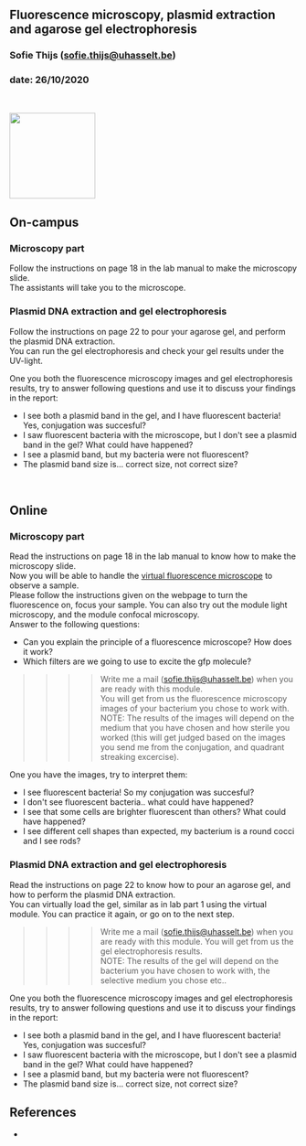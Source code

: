## Fluorescence microscopy, plasmid extraction and agarose gel electrophoresis
### Sofie Thijs (sofie.thijs@uhasselt.be)
### date: 26/10/2020


&nbsp;
&nbsp;


<img src="https://thumbs.gfycat.com/AppropriateConventionalIndigobunting-size_restricted.gif" width="150px">


## On-campus

### Microscopy part
Follow the instructions on page 18 in the lab manual to make the microscopy slide.  
The assistants will take you to the microscope.

### Plasmid DNA extraction and gel electrophoresis
Follow the instructions on page 22 to pour your agarose gel, and perform the plasmid DNA extraction.  
You can run the gel electrophoresis and check your gel results under the UV-light.  

One you both the fluorescence microscopy images and gel electrophoresis results, try to answer following questions and use it to discuss your findings in the report:
- I see both a plasmid band in the gel, and I have fluorescent bacteria! Yes, conjugation was succesful?  
- I saw fluorescent bacteria with the microscope, but I don't see a plasmid band in the gel? What could have happened?
- I see a plasmid band, but my bacteria were not fluorescent?  
- The plasmid band size is... correct size, not correct size?

&nbsp;
&nbsp;

## Online

### Microscopy part
Read the instructions on page 18 in the lab manual to know how to make the microscopy slide.  
Now you will be able to handle the [virtual fluorescence microscope](https://myscope.training/legacy/confocal/virtual/fluorescence.php) to observe a sample.  
Please follow the instructions given on the webpage to turn the fluorescence on, focus your sample.  You can also try out the module light microscopy, and the module confocal microscopy.  
Answer to the following questions:  
- Can you explain the principle of a fluorescence microscope? How does it work?
- Which filters are we going to use to excite the gfp molecule?  
>>>> Write me a mail (sofie.thijs@uhasselt.be) when you are ready with this module.  
You will get from us the fluorescence microscopy images of your bacterium you chose to work with.  
NOTE: The results of the images will depend on the medium that you have chosen and how sterile you worked (this will get judged based on the images you send me from the conjugation, and quadrant streaking excercise).  

One you have the images, try to interpret them:  
- I see fluorescent bacteria! So my conjugation was succesful?  
- I don't see fluorescent bacteria.. what could have happened?  
- I see that some cells are brighter fluorescent than others? What could have happened?  
- I see different cell shapes than expected, my bacterium is a round cocci and I see rods?  

### Plasmid DNA extraction and gel electrophoresis
Read the instructions on page 22 to know how to pour an agarose gel, and how to perform the plasmid DNA extraction.  
You can virtually load the gel, similar as in lab part 1 using the virtual module. You can practice it again, or go on to the next step.  
>>>> Write me a mail (sofie.thijs@uhasselt.be) when you are ready with this module.
You will get from us the gel electrophoresis results.   
NOTE: The results of the gel will depend on the bacterium you have chosen to work with, the selective medium you chose etc..  

One you both the fluorescence microscopy images and gel electrophoresis results, try to answer following questions and use it to discuss your findings in the report:
- I see both a plasmid band in the gel, and I have fluorescent bacteria! Yes, conjugation was succesful?  
- I saw fluorescent bacteria with the microscope, but I don't see a plasmid band in the gel? What could have happened?
- I see a plasmid band, but my bacteria were not fluorescent?  
- The plasmid band size is... correct size, not correct size?

## References
-

&nbsp;
&nbsp;
